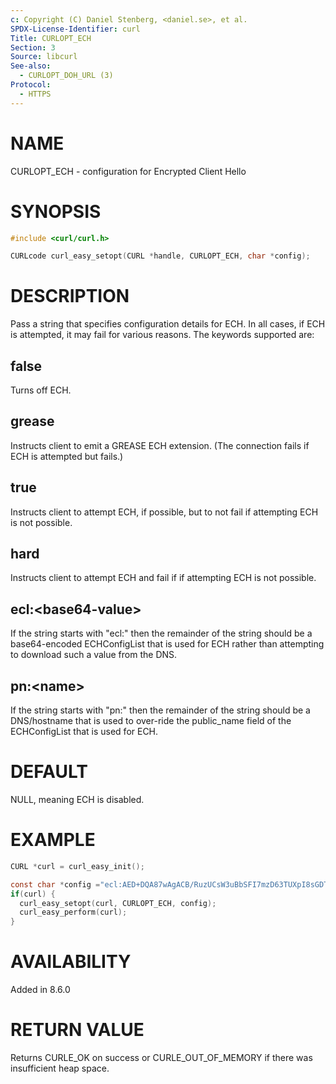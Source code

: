 ```yaml
---
c: Copyright (C) Daniel Stenberg, <daniel.se>, et al.
SPDX-License-Identifier: curl
Title: CURLOPT_ECH
Section: 3
Source: libcurl
See-also:
  - CURLOPT_DOH_URL (3)
Protocol:
  - HTTPS
---
```


# NAME

CURLOPT_ECH - configuration for Encrypted Client Hello

# SYNOPSIS

~~~c
#include <curl/curl.h>

CURLcode curl_easy_setopt(CURL *handle, CURLOPT_ECH, char *config);
~~~

# DESCRIPTION

Pass a string that specifies configuration details for ECH.
In all cases, if ECH is attempted, it may fail for various reasons.
The keywords supported are:

## false
Turns off ECH.
## grease
Instructs client to emit a GREASE ECH extension.
(The connection fails if ECH is attempted but fails.)
## true
Instructs client to attempt ECH, if possible, but to not fail if attempting ECH is not possible.
## hard
Instructs client to attempt ECH and fail if if attempting ECH is not possible.
## ecl:\<base64-value\>
If the string starts with "ecl:" then the remainder of the string should be a base64-encoded
ECHConfigList that is used for ECH rather than attempting to download such a value from
the DNS.
## pn:\<name\>
If the string starts with "pn:" then the remainder of the string should be a DNS/hostname
that is used to over-ride the public_name field of the ECHConfigList that is used
for ECH.

# DEFAULT

NULL, meaning ECH is disabled.

# EXAMPLE

~~~c
CURL *curl = curl_easy_init();

const char *config ="ecl:AED+DQA87wAgACB/RuzUCsW3uBbSFI7mzD63TUXpI8sGDTnFTbFCDpa+CAAEAAEAAQANY292ZXIuZGVmby5pZQAA";
if(curl) {
  curl_easy_setopt(curl, CURLOPT_ECH, config);
  curl_easy_perform(curl);
}
~~~


# AVAILABILITY

Added in 8.6.0

# RETURN VALUE

Returns CURLE_OK on success or CURLE_OUT_OF_MEMORY if there was insufficient heap space.
